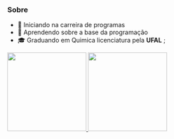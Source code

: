 ### Sobre

- 🔭 Iniciando na carreira de programas
- 🌱 Aprendendo sobre a base da programação
- 🎓 Graduando em Quimica licenciatura pela **UFAL** ;

<div>
  <a href="https://github-readme-stats.vercel.app/api?username=JaimeMendes&show_icons=true&theme=github_dark&include_all_commits=true&count_private=true" target="_blank">
  <img height="180em" src="https://github-readme-stats.vercel.app/api?username=JaimeMendes&show_icons=true&theme=blue-green&include_all_commits=true&count_private=true"/>
  <a href="https://github-readme-stats.vercel.app/api/top-langs/?username=JaimeMendes&layout=compact&langs_count=7&theme=github_dark" target="_blank">
  <img height="180em" src="https://github-readme-stats.vercel.app/api/top-langs/?username=JaimeMendes&layout=compact&langs_count=7&theme=github_dark"/>
